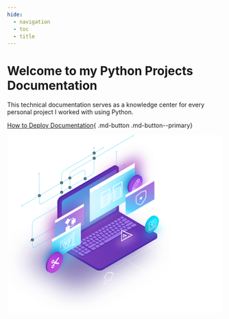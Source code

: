 ```yaml
---
hide:
  - navigation
  - toc
  - title
---
```


<div class="container" markdown>
<div class="description" markdown>

<h1 class="title">Welcome to my Python Projects Documentation</h1>

  This technical documentation serves as a knowledge center for every personal project I worked with using Python.

<div class="cards button-align" markdown>

  [How to Deploy Documentation](./getting-started.md){ .md-button .md-button--primary}

</div>
</div>

<div class="image-align" markdown>

  ![Homepage doodle](img/doodle.png)

</div>
</div>
